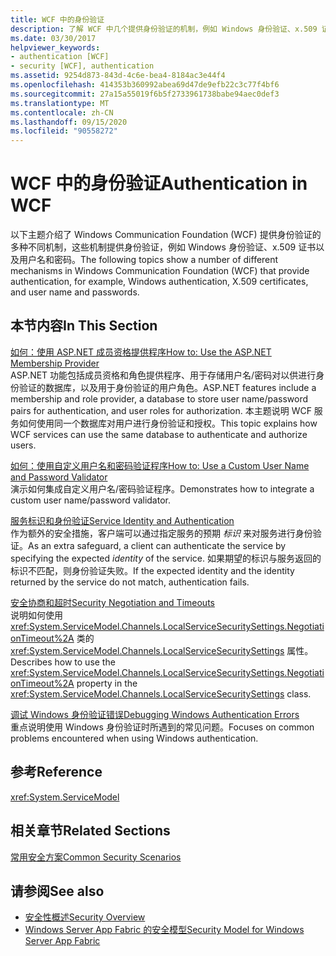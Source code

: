 ```yaml
---
title: WCF 中的身份验证
description: 了解 WCF 中几个提供身份验证的机制，例如 Windows 身份验证、x.509 证书、用户名和密码。
ms.date: 03/30/2017
helpviewer_keywords:
- authentication [WCF]
- security [WCF], authentication
ms.assetid: 9254d873-843d-4c6e-bea4-8184ac3e44f4
ms.openlocfilehash: 414353b360992abea69d47de9efb22c3c77f4bf6
ms.sourcegitcommit: 27a15a55019f6b5f2733961738babe94aec0def3
ms.translationtype: MT
ms.contentlocale: zh-CN
ms.lasthandoff: 09/15/2020
ms.locfileid: "90558272"
---
```

# <a name="authentication-in-wcf"></a><span data-ttu-id="154bf-103">WCF 中的身份验证</span><span class="sxs-lookup"><span data-stu-id="154bf-103">Authentication in WCF</span></span>
<span data-ttu-id="154bf-104">以下主题介绍了 Windows Communication Foundation (WCF) 提供身份验证的多种不同机制，这些机制提供身份验证，例如 Windows 身份验证、x.509 证书以及用户名和密码。</span><span class="sxs-lookup"><span data-stu-id="154bf-104">The following topics show a number of different mechanisms in Windows Communication Foundation (WCF) that provide authentication, for example, Windows authentication, X.509 certificates, and user name and passwords.</span></span>  
  
## <a name="in-this-section"></a><span data-ttu-id="154bf-105">本节内容</span><span class="sxs-lookup"><span data-stu-id="154bf-105">In This Section</span></span>  
 [<span data-ttu-id="154bf-106">如何：使用 ASP.NET 成员资格提供程序</span><span class="sxs-lookup"><span data-stu-id="154bf-106">How to: Use the ASP.NET Membership Provider</span></span>](how-to-use-the-aspnet-membership-provider.md)  
 <span data-ttu-id="154bf-107">ASP.NET 功能包括成员资格和角色提供程序、用于存储用户名/密码对以供进行身份验证的数据库，以及用于身份验证的用户角色。</span><span class="sxs-lookup"><span data-stu-id="154bf-107">ASP.NET features include a membership and role provider, a database to store user name/password pairs for authentication, and user roles for authorization.</span></span> <span data-ttu-id="154bf-108">本主题说明 WCF 服务如何使用同一个数据库对用户进行身份验证和授权。</span><span class="sxs-lookup"><span data-stu-id="154bf-108">This topic explains how WCF services can use the same database to authenticate and authorize users.</span></span>  
  
 [<span data-ttu-id="154bf-109">如何：使用自定义用户名和密码验证程序</span><span class="sxs-lookup"><span data-stu-id="154bf-109">How to: Use a Custom User Name and Password Validator</span></span>](how-to-use-a-custom-user-name-and-password-validator.md)  
 <span data-ttu-id="154bf-110">演示如何集成自定义用户名/密码验证程序。</span><span class="sxs-lookup"><span data-stu-id="154bf-110">Demonstrates how to integrate a custom user name/password validator.</span></span>  
  
 [<span data-ttu-id="154bf-111">服务标识和身份验证</span><span class="sxs-lookup"><span data-stu-id="154bf-111">Service Identity and Authentication</span></span>](service-identity-and-authentication.md)  
 <span data-ttu-id="154bf-112">作为额外的安全措施，客户端可以通过指定服务的预期 *标识* 来对服务进行身份验证。</span><span class="sxs-lookup"><span data-stu-id="154bf-112">As an extra safeguard, a client can authenticate the service by specifying the expected *identity* of the service.</span></span> <span data-ttu-id="154bf-113">如果期望的标识与服务返回的标识不匹配，则身份验证失败。</span><span class="sxs-lookup"><span data-stu-id="154bf-113">If the expected identity and the identity returned by the service do not match, authentication fails.</span></span>  
  
 [<span data-ttu-id="154bf-114">安全协商和超时</span><span class="sxs-lookup"><span data-stu-id="154bf-114">Security Negotiation and Timeouts</span></span>](security-negotiation-and-timeouts.md)  
 <span data-ttu-id="154bf-115">说明如何使用 <xref:System.ServiceModel.Channels.LocalServiceSecuritySettings.NegotiationTimeout%2A> 类的 <xref:System.ServiceModel.Channels.LocalServiceSecuritySettings> 属性。</span><span class="sxs-lookup"><span data-stu-id="154bf-115">Describes how to use the <xref:System.ServiceModel.Channels.LocalServiceSecuritySettings.NegotiationTimeout%2A> property in the <xref:System.ServiceModel.Channels.LocalServiceSecuritySettings> class.</span></span>  
  
 [<span data-ttu-id="154bf-116">调试 Windows 身份验证错误</span><span class="sxs-lookup"><span data-stu-id="154bf-116">Debugging Windows Authentication Errors</span></span>](debugging-windows-authentication-errors.md)  
 <span data-ttu-id="154bf-117">重点说明使用 Windows 身份验证时所遇到的常见问题。</span><span class="sxs-lookup"><span data-stu-id="154bf-117">Focuses on common problems encountered when using Windows authentication.</span></span>  
  
## <a name="reference"></a><span data-ttu-id="154bf-118">参考</span><span class="sxs-lookup"><span data-stu-id="154bf-118">Reference</span></span>  
 <xref:System.ServiceModel>  
  
## <a name="related-sections"></a><span data-ttu-id="154bf-119">相关章节</span><span class="sxs-lookup"><span data-stu-id="154bf-119">Related Sections</span></span>  
 [<span data-ttu-id="154bf-120">常用安全方案</span><span class="sxs-lookup"><span data-stu-id="154bf-120">Common Security Scenarios</span></span>](common-security-scenarios.md)  
  
## <a name="see-also"></a><span data-ttu-id="154bf-121">请参阅</span><span class="sxs-lookup"><span data-stu-id="154bf-121">See also</span></span>

- [<span data-ttu-id="154bf-122">安全性概述</span><span class="sxs-lookup"><span data-stu-id="154bf-122">Security Overview</span></span>](security-overview.md)
- <span data-ttu-id="154bf-123">[Windows Server App Fabric 的安全模型](/previous-versions/appfabric/ee677202(v=azure.10))</span><span class="sxs-lookup"><span data-stu-id="154bf-123">[Security Model for Windows Server App Fabric](/previous-versions/appfabric/ee677202(v=azure.10))</span></span>
